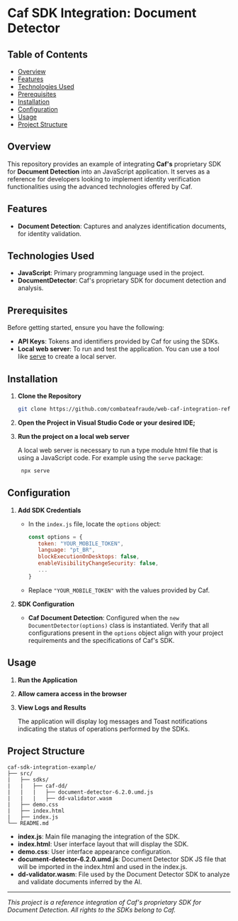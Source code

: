 # Caf SDK Integration: Document Detector

## Table of Contents

- [Overview](#overview)
- [Features](#features)
- [Technologies Used](#technologies-used)
- [Prerequisites](#prerequisites)
- [Installation](#installation)
- [Configuration](#configuration)
- [Usage](#usage)
- [Project Structure](#project-structure)

## Overview

This repository provides an example of integrating **Caf's** proprietary SDK for **Document Detection** into an JavaScript application. It serves as a reference for developers looking to implement identity verification functionalities using the advanced technologies offered by Caf.

## Features

- **Document Detection**: Captures and analyzes identification documents, for identity validation.

## Technologies Used

- **JavaScript**: Primary programming language used in the project.
- **DocumentDetector**: Caf's proprietary SDK for document detection and analysis.

## Prerequisites

Before getting started, ensure you have the following:

- **API Keys**: Tokens and identifiers provided by Caf for using the SDKs.
- **Local web server**: To run and test the application. You can use a tool like [serve](https://github.com/vercel/serve) to create a local server.

## Installation

1. **Clone the Repository**

   ```bash
   git clone https://github.com/combateafraude/web-caf-integration-reference
   ```

2. **Open the Project in Visual Studio Code or your desired IDE;**

3. **Run the project on a local web server**

   A local web server is necessary to run a type module html file that is using a JavaScript code. For example using the `serve` package:

   ```bash
    npx serve
   ```

## Configuration

1. **Add SDK Credentials**

   - In the `index.js` file, locate the `options` object:

     ```javascript
     const options = {
        token: "YOUR_MOBILE_TOKEN",
        language: "pt_BR",
        blockExecutionOnDesktops: false,
        enableVisibilityChangeSecurity: false,
        ...
     }
     ```

   - Replace `"YOUR_MOBILE_TOKEN"` with the values provided by Caf.

2. **SDK Configuration**

   - **Caf Document Detection**: Configured when the `new DocumentDetector(options)` class is instantiated.
     Verify that all configurations present in the `options` object align with your project requirements and the specifications of Caf's SDK.

## Usage

1. **Run the Application**

2. **Allow camera access in the browser**

3. **View Logs and Results**

   The application will display log messages and Toast notifications indicating the status of operations performed by the SDKs.

## Project Structure

```
caf-sdk-integration-example/
├── src/
|   ├── sdks/
|   |   ├── caf-dd/
|   |   |   ├── document-detector-6.2.0.umd.js
|   |   |   ├── dd-validator.wasm
|   ├── demo.css
|   ├── index.html
|   ├── index.js
└── README.md
```

- **index.js**: Main file managing the integration of the SDK.
- **index.html**: User interface layout that will display the SDK.
- **demo.css**: User interface appearance configuration.
- **document-detector-6.2.0.umd.js**: Document Detector SDK JS file that will be imported in the index.html and used in the index.js.
- **dd-validator.wasm**: File used by the Document Detector SDK to analyze and validate documents inferred by the AI.

---

_This project is a reference integration of Caf's proprietary SDK for Document Detection. All rights to the SDKs belong to Caf._
